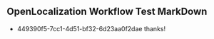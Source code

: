 ## OpenLocalization Workflow Test MarkDown
* 449390f5-7cc1-4d51-bf32-6d23aa0f2dae thanks!

<!--HONumber=Jul16_HO3-->


